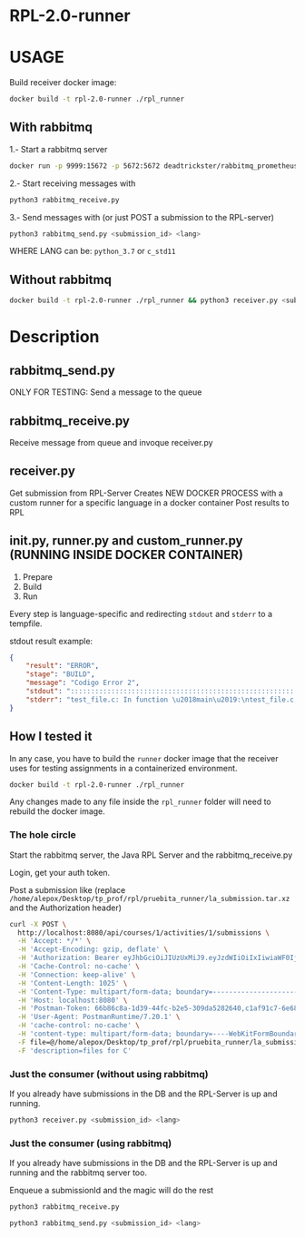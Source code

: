 # RPL-2.0-runner

# USAGE

Build receiver docker image:

```sh
docker build -t rpl-2.0-runner ./rpl_runner
```

## With rabbitmq

1.- Start a rabbitmq server

```sh
docker run -p 9999:15672 -p 5672:5672 deadtrickster/rabbitmq_prometheus:latest
```

2.- Start receiving messages with 

```sh
python3 rabbitmq_receive.py
```

3.- Send messages with (or just POST a submission to the RPL-server)

```sh
python3 rabbitmq_send.py <submission_id> <lang>
```

WHERE LANG can be: `python_3.7` or `c_std11`


## Without rabbitmq
```sh
docker build -t rpl-2.0-runner ./rpl_runner && python3 receiver.py <submission_id> <lang>
```

# Description

## rabbitmq_send.py
ONLY FOR TESTING: Send a message to the queue


## rabbitmq_receive.py
Receive message from queue and invoque receiver.py

## receiver.py
Get submission from RPL-Server
Creates NEW DOCKER PROCESS with a custom runner for a specific language in a docker container
Post results to RPL

## init.py, runner.py and custom_runner.py (RUNNING INSIDE DOCKER CONTAINER)
1. Prepare
2. Build
3. Run

Every step is language-specific and redirecting `stdout` and `stderr` to a tempfile.

stdout result example:
	
```json
{
    "result": "ERROR",
    "stage": "BUILD",
    "message": "Codigo Error 2",
    "stdout": "::::::::::::::::::::::::::::::::::::::::::::::::::::::::::::::::::::BUILD OUTPUT::::::::::::::::::::::::::::::::::::::::::::::::::::::::::::::::::::::\ngcc -g -O2 -std=c99 -Wall -Wformat=2 -Wshadow -Wpointer-arith -Wunreachable-code -Wconversion -Wno-sign-conversion -Wbad-function-cast -DCORRECTOR   -c -o test_file.o test_file.c\n<builtin>: recipe for target 'test_file.o' failed\n\n::::::::::::::::::::::::::::::::::::::::::::::::::::::::::::::::::END BUILD OUTPUT::::::::::::::::::::::::::::::::::::::::::::::::::::::::::::::::::::\nBUILD ERROR: error_code --> 2\n",
    "stderr": "test_file.c: In function \u2018main\u2019:\ntest_file.c:15:5: error: expected \u2018;\u2019 before \u2018tiempo_ingresado\u2019\n     tiempo_ingresado = tiempo_ingresado % 3600;\n     ^~~~~~~~~~~~~~~~\ntest_file.c:17:11: warning: conversion to \u2018float\u2019 from \u2018int\u2019 may alter its value [-Wconversion]\n     seg = tiempo_ingresado % 60;\n           ^~~~~~~~~~~~~~~~\ntest_file.c:11:5: warning: ignoring return value of \u2018scanf\u2019, declared with attribute warn_unused_result [-Wunused-result]\n     scanf (\"%d\",&tiempo_ingresado);\n     ^~~~~~~~~~~~~~~~~~~~~~~~~~~~~~\nmake: *** [test_file.o] Error 1\nmake: Target 'main' not remade because of errors.\n"
}
```


## How I tested it

In any case, you have to build the `runner` docker image that the receiver uses for testing assignments in a containerized environment.

```sh
docker build -t rpl-2.0-runner ./rpl_runner
```

Any changes made to any file inside the `rpl_runner` folder will need to rebuild the docker image.


### The hole circle
Start the rabbitmq server, the Java RPL Server and the rabbitmq_receive.py

Login, get your auth token.

Post a submission like  (replace `/home/alepox/Desktop/tp_prof/rpl/pruebita_runner/la_submission.tar.xz` and the Authorization header)

```sh
curl -X POST \
  http://localhost:8080/api/courses/1/activities/1/submissions \
  -H 'Accept: */*' \
  -H 'Accept-Encoding: gzip, deflate' \
  -H 'Authorization: Bearer eyJhbGciOiJIUzUxMiJ9.eyJzdWIiOiIxIiwiaWF0IjoxNTc4MTM5MjA0LCJleHAiOjE1NzgxNTM2MDR9.nSub-DaZq5bejmN_h31gymg4xay--mbSD0_ogpGOsDJzV1pP_gkSwCF_LnwfSm0UsLFYuuoCHruC2V8hCaaIqA' \
  -H 'Cache-Control: no-cache' \
  -H 'Connection: keep-alive' \
  -H 'Content-Length: 1025' \
  -H 'Content-Type: multipart/form-data; boundary=--------------------------193299411849957077408518' \
  -H 'Host: localhost:8080' \
  -H 'Postman-Token: 66b86c8a-1d39-44fc-b2e5-309da5282640,c1af91c7-6e68-40ce-b869-02fc81afa51e' \
  -H 'User-Agent: PostmanRuntime/7.20.1' \
  -H 'cache-control: no-cache' \
  -H 'content-type: multipart/form-data; boundary=----WebKitFormBoundary7MA4YWxkTrZu0gW' \
  -F file=@/home/alepox/Desktop/tp_prof/rpl/pruebita_runner/la_submission.tar.xz \
  -F 'description=files for C'
```

### Just the consumer (without using rabbitmq)
If you already have submissions in the DB and the RPL-Server is up and running.

```sh
python3 receiver.py <submission_id> <lang>
```

### Just the consumer (using rabbitmq)
If you already have submissions in the DB and the RPL-Server is up and running and the rabbitmq server too.

Enqueue a submissionId and the magic will do the rest

```sh
python3 rabbitmq_receive.py
```

```sh
python3 rabbitmq_send.py <submission_id> <lang>
```